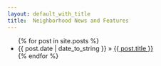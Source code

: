 ```yaml
---
layout: default_with_title
title:  Neighborhood News and Features
---
```


<ul class="posts">  
	{% for post in site.posts %}  
	   <li>  
		   <span>{{ post.date | date_to_string }}</span> &raquo;  
		   <a href="{{ site.baseurl }}{{ post.url }}">  
		   {{ post.title }}</a>  
	   </li>  
	{% endfor %}  
</ul>
